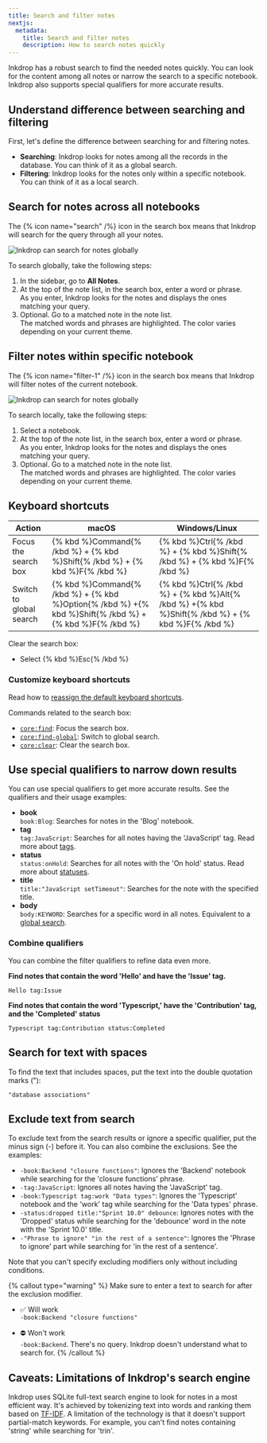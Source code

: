 ```yaml
---
title: Search and filter notes
nextjs:
  metadata:
    title: Search and filter notes
    description: How to search notes quickly
---
```


Inkdrop has a robust search to find the needed notes quickly. You can look for the content among all notes or narrow the search to a specific notebook. Inkdrop also supports special qualifiers for more accurate results.

## Understand difference between searching and filtering

First, let's define the difference between searching for and filtering notes. 

- **Searching**: Inkdrop looks for notes among all the records in the database. You can think of it as a global search.
- **Filtering**: Inkdrop looks for the notes only within a specific notebook. You can think of it as a local search.

## Search for notes across all notebooks

The {% icon name="search" /%} icon in the search box means that Inkdrop will search for the query through all your notes.

![Inkdrop can search for notes globally](/images/searching-notes_search-bar-global.png)

To search globally, take the following steps:

1. In the sidebar, go to **All Notes**.
1. At the top of the note list, in the search box, enter a word or phrase.  
   As you enter, Inkdrop looks for the notes and displays the ones matching your query.
1. Optional. Go to a matched note in the note list.  
   The matched words and phrases are highlighted. The color varies depending on your current theme.

## Filter notes within specific notebook

The {% icon name="filter-1" /%} icon in the search box means that Inkdrop will filter notes of the current notebook.

![Inkdrop can search for notes globally](/images/searching-notes_search-bar-local.png)

To search locally, take the following steps:

1. Select a notebook. 
1. At the top of the note list, in the search box, enter a word or phrase.  
   As you enter, Inkdrop looks for the notes and displays the ones matching your query.
1. Optional. Go to a matched note in the note list.  
   The matched words and phrases are highlighted. The color varies depending on your current theme.

## Keyboard shortcuts

| Action                            | macOS                                                                   | Windows/Linux                                                     |
|-----------------------------------|-------------------------------------------------------------------------|-------------------------------------------------------------------|
| Focus the search box              | {% kbd %}Command{% /kbd %} + {% kbd %}Shift{% /kbd %} + {% kbd %}F{% /kbd %}                    | {% kbd %}Ctrl{% /kbd %} + {% kbd %}Shift{% /kbd %} + {% kbd %}F{% /kbd %}                 |
| Switch to global search | {% kbd %}Command{% /kbd %} + {% kbd %}Option{% /kbd %} +{% kbd %}Shift{% /kbd %} + {% kbd %}F{% /kbd %} | {% kbd %}Ctrl{% /kbd %} + {% kbd %}Alt{% /kbd %} +{% kbd %}Shift{% /kbd %} + {% kbd %}F{% /kbd %}

Clear the search box:

* Select {% kbd %}Esc{% /kbd %}


### Customize keyboard shortcuts

Read how to [reassign the default keyboard shortcuts](https://docs.inkdrop.app/manual/customizing-keybindings).

Commands related to the search box: 

* [`core:find`](https://docs.inkdrop.app/manual/list-of-commands#corefind): Focus the search box.
* [`core:find-global`](https://docs.inkdrop.app/manual/list-of-commands#corefind-global): Switch to global search.
* [`core:clear`](https://docs.inkdrop.app/manual/list-of-commands#corefind-clear): Clear the search box.


## Use special qualifiers to narrow down results

You can use special qualifiers to get more accurate results. See the qualifiers and their usage examples:

* **book**  
  `book:Blog`: Searches for notes in the 'Blog' notebook.
* **tag**  
  `tag:JavaScript`: Searches for all notes having the 'JavaScript' tag. Read more about [tags](https://docs.inkdrop.app/manual/write-notes#tag-notes).
* **status**  
  `status:onHold`: Searches for all notes with the 'On hold' status. Read more about [statuses](https://docs.inkdrop.app/manual/managing-tasks-with-status).
* **title**  
  `title:"JavaScript setTimeout"`: Searches for the note with the specified title.
* **body**  
  `body:KEYWORD`: Searches for a specific word in all notes. Equivalent to a [global search](#search-for-notes-in-all-notebooks).


### Combine qualifiers 

You can combine the filter qualifiers to refine data even more.

**Find notes that contain the word 'Hello' and have the 'Issue' tag.**

```text
Hello tag:Issue
```

**Find notes that contain the word 'Typescript,' have the 'Contribution' tag, and the 'Completed' status**

```text
Typescript tag:Contribution status:Completed
```

## Search for text with spaces

To find the text that includes spaces, put the text into the double quotation marks ("):

```text
"database associations"
```

## Exclude text from search

To exclude text from the search results or ignore a specific qualifier, put the minus sign (-) before it. You can also combine the exclusions. See the examples:

* `-book:Backend "closure functions"`: Ignores the 'Backend' notebook while searching for the 'closure functions' phrase.
* `-tag:JavaScript`: Ignores all notes having the 'JavaScript' tag.
* `-book:Typescript tag:work "Data types"`: Ignores the 'Typescript' notebook and the 'work' tag while searching for the 'Data types' phrase.
* `-status:dropped title:"Sprint 10.0" debounce`: Ignores notes with the 'Dropped' status while searching for the 'debounce' word in the note with the 'Sprint 10.0' title.
* `-"Phrase to ignore" "in the rest of a sentence"`: Ignores the 'Phrase to ignore' part while searching for 'in the rest of a sentence'.

Note that you can't specify excluding modifiers only without including conditions.

{% callout type="warning" %}
Make sure to enter a text to search for after the exclusion modifier.  

- ✅ Will work   
`-book:Backend "closure functions"`

- ⛔️ Won't work  
`-book:Backend`. There's no query. Inkdrop doesn't understand what to search for.
{% /callout %}

## Caveats: Limitations of Inkdrop's search engine

Inkdrop uses SQLite full-text search engine to look for notes in a most efficient way. It's achieved by tokenizing text into words and ranking them based on [TF-IDF](https://sqlite.org/fts5.html). A limitation of the technology is that it doesn't support partial-match keywords. For example, you can't find notes containing 'string' while searching for 'trin'.
